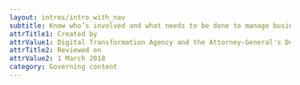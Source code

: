 ```yaml
---
layout: intros/intro_with_nav
subtitle: Know who’s involved and what needs to be done to manage business-as-usual content requests.
attrTitle1: Created by
attrValue1: Digital Transformation Agency and the Attorney-General's Department
attrTitle2: Reviewed on
attrValue2: 1 March 2018
category: Governing content
---
```

